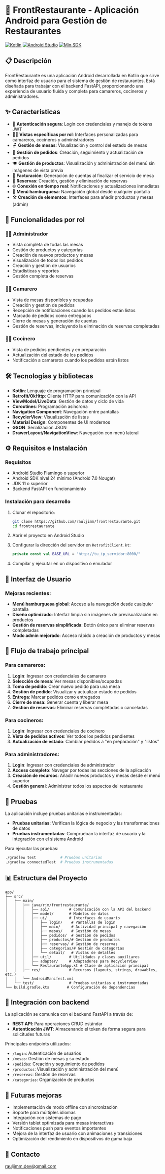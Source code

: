 # 📱 FrontRestaurante - Aplicación Android para Gestión de Restaurantes

[![Kotlin](https://img.shields.io/badge/kotlin-1.8.0+-blue.svg)](https://kotlinlang.org/)
[![Android Studio](https://img.shields.io/badge/Android%20Studio-Flamingo+-green.svg)](https://developer.android.com/studio)
[![Min SDK](https://img.shields.io/badge/Min%20SDK-24-orange.svg)](https://developer.android.com/about/versions/nougat)

## 📋 Descripción

FrontRestaurante es una aplicación Android desarrollada en Kotlin que sirve como interfaz de usuario para el sistema de gestión de restaurantes. Está diseñada para trabajar con el backend FastAPI, proporcionando una experiencia de usuario fluida y completa para camareros, cocineros y administradores.

## ✨ Características

- 🔐 **Autenticación segura**: Login con credenciales y manejo de tokens JWT
- 🧑‍🍳 **Vistas específicas por rol**: Interfaces personalizadas para camareros, cocineros y administradores
- 🪑 **Gestión de mesas**: Visualización y control del estado de mesas
- 📝 **Gestión de pedidos**: Creación, seguimiento y actualización de pedidos
- 🍽️ **Gestión de productos**: Visualización y administración del menú sin imágenes de vista previa
- 🧾 **Facturación**: Generación de cuentas al finalizar el servicio de mesa
- 📅 **Reservas**: Creación, gestión y eliminación de reservas
- 🌐 **Conexión en tiempo real**: Notificaciones y actualizaciones inmediatas
- 🍔 **Menú hamburguesa**: Navegación global desde cualquier pantalla
- 🛠️ **Creación de elementos**: Interfaces para añadir productos y mesas (admin)

## 🎯 Funcionalidades por rol

### 👨‍💼 Administrador
- Vista completa de todas las mesas
- Gestión de productos y categorías
- Creación de nuevos productos y mesas
- Visualización de todos los pedidos
- Creación y gestión de usuarios
- Estadísticas y reportes
- Gestión completa de reservas

### 🧑‍🍳 Camarero
- Vista de mesas disponibles y ocupadas
- Creación y gestión de pedidos
- Recepción de notificaciones cuando los pedidos están listos
- Marcado de pedidos como entregados
- Cierre de mesas y generación de cuentas
- Gestión de reservas, incluyendo la eliminación de reservas completadas

### 👨‍🍳 Cocinero
- Vista de pedidos pendientes y en preparación
- Actualización del estado de los pedidos
- Notificación a camareros cuando los pedidos están listos

## 🛠️ Tecnologías y bibliotecas

- **Kotlin**: Lenguaje de programación principal
- **Retrofit/OkHttp**: Cliente HTTP para comunicación con la API
- **ViewModel/LiveData**: Gestión de datos y ciclo de vida
- **Coroutines**: Programación asíncrona
- **Navigation Component**: Navegación entre pantallas
- **RecyclerView**: Visualización de listas
- **Material Design**: Componentes de UI modernos
- **GSON**: Serialización JSON
- **DrawerLayout/NavigationView**: Navegación con menú lateral

## ⚙️ Requisitos e Instalación

### Requisitos
- Android Studio Flamingo o superior
- Android SDK nivel 24 mínimo (Android 7.0 Nougat)
- JDK 11 o superior
- Backend FastAPI en funcionamiento

### Instalación para desarrollo
1. Clonar el repositorio:
   ```bash
   git clone https://github.com/rauljimm/frontrestaurante.git
   cd frontrestaurante
   ```

2. Abrir el proyecto en Android Studio

3. Configurar la dirección del servidor en `RetrofitClient.kt`:
   ```kotlin
   private const val BASE_URL = "http://tu_ip_servidor:8000/"
   ```

4. Compilar y ejecutar en un dispositivo o emulador

## 📱 Interfaz de Usuario

### Mejoras recientes:
- **Menú hamburguesa global**: Acceso a la navegación desde cualquier pantalla
- **Diseño optimizado**: Interfaz limpia sin imágenes de previsualización en productos
- **Gestión de reservas simplificada**: Botón único para eliminar reservas completadas
- **Modo admin mejorado**: Acceso rápido a creación de productos y mesas

## 🔄 Flujo de trabajo principal

### Para camareros:
1. **Login**: Ingresar con credenciales de camarero
2. **Selección de mesa**: Ver mesas disponibles/ocupadas
3. **Toma de pedido**: Crear nuevo pedido para una mesa
4. **Gestión de pedido**: Visualizar y actualizar estado de pedidos
5. **Entrega**: Marcar pedidos como entregados
6. **Cierre de mesa**: Generar cuenta y liberar mesa
7. **Gestión de reservas**: Eliminar reservas completadas o canceladas

### Para cocineros:
1. **Login**: Ingresar con credenciales de cocinero
2. **Vista de pedidos activos**: Ver todos los pedidos pendientes
3. **Actualización de estado**: Cambiar pedidos a "en preparación" y "listos"

### Para administradores:
1. **Login**: Ingresar con credenciales de administrador
2. **Acceso completo**: Navegar por todas las secciones de la aplicación
3. **Creación de recursos**: Añadir nuevos productos y mesas desde el menú superior
4. **Gestión general**: Administrar todos los aspectos del restaurante

## 🧪 Pruebas

La aplicación incluye pruebas unitarias e instrumentadas:

- **Pruebas unitarias**: Verifican la lógica de negocio y las transformaciones de datos
- **Pruebas instrumentadas**: Comprueban la interfaz de usuario y la integración con el sistema Android

Para ejecutar las pruebas:
```bash
./gradlew test           # Pruebas unitarias
./gradlew connectedTest  # Pruebas instrumentadas
```

## 📊 Estructura del Proyecto

```
app/
├── src/
│   ├── main/
│   │   ├── java/rjm/frontrestaurante/
│   │   │   ├── api/         # Comunicación con la API del backend
│   │   │   ├── model/       # Modelos de datos
│   │   │   ├── ui/          # Interfaces de usuario
│   │   │   │   ├── login/    # Pantallas de login
│   │   │   │   ├── main/     # Actividad principal y navegación
│   │   │   │   ├── mesas/    # Gestión de mesas
│   │   │   │   ├── pedidos/  # Gestión de pedidos
│   │   │   │   ├── productos/# Gestión de productos
│   │   │   │   ├── reservas/ # Gestión de reservas
│   │   │   │   ├── categorias/# Gestión de categorías
│   │   │   │   └── detail/   # Vistas de detalles
│   │   │   ├── util/        # Utilidades y clases auxiliares
│   │   │   ├── adapter/     # Adaptadores para RecyclerView
│   │   │   └── RestauranteApp.kt # Clase de aplicación principal
│   │   ├── res/             # Recursos (layouts, strings, drawables, etc.)
│   │   └── AndroidManifest.xml
│   └── test/                # Pruebas unitarias e instrumentadas
└── build.gradle.kts        # Configuración de dependencias
```

## 🔗 Integración con backend

La aplicación se comunica con el backend FastAPI a través de:

- **REST API**: Para operaciones CRUD estándar
- **Autenticación JWT**: Almacenando el token de forma segura para solicitudes futuras

Principales endpoints utilizados:
- `/login`: Autenticación de usuarios
- `/mesas`: Gestión de mesas y su estado
- `/pedidos`: Creación y seguimiento de pedidos
- `/productos`: Visualización y administración del menú
- `/reservas`: Gestión de reservas
- `/categorias`: Organización de productos

## 🔮 Futuras mejoras

- Implementación de modo offline con sincronización
- Soporte para múltiples idiomas
- Integración con sistemas de pago
- Versión tablet optimizada para mesas interactivas
- Notificaciones push para eventos importantes
- Mejora de la interfaz de usuario con animaciones y transiciones
- Optimización del rendimiento en dispositivos de gama baja

## 📧 Contacto

rauljimm.dev@gmail.com
